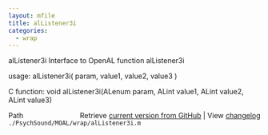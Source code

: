 ```yaml
---
layout: mfile
title: alListener3i
categories:
  - wrap
---
```


alListener3i  Interface to OpenAL function alListener3i

usage:  alListener3i\( param, value1, value2, value3 \)

C function:  void alListener3i\(ALenum param, ALint value1, ALint value2, ALint value3\)


<div class="code_header" style="text-align:right;">
  <span style="float:left;">Path&nbsp;&nbsp;</span> <span class="counter">Retrieve <a href=
  "https://raw.github.com/Psychtoolbox-3/Psychtoolbox-3/beta/./PsychSound/MOAL/wrap/alListener3i.m">current version from GitHub</a> | View <a href=
  "https://github.com/Psychtoolbox-3/Psychtoolbox-3/commits/beta/./PsychSound/MOAL/wrap/alListener3i.m">changelog</a></span>
</div>
<div class="code">
  <code>./PsychSound/MOAL/wrap/alListener3i.m</code>
</div>
